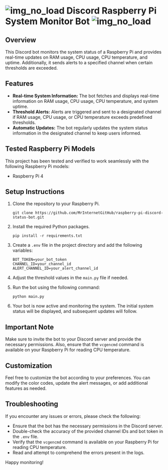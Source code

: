 # ![img_no_load](https://cdn.discordapp.com/attachments/1146751151946084362/1172155713011859456/icons8-raspberry-pi-48.png) Discord Raspberry Pi System Monitor Bot ![img_no_load](https://cdn.discordapp.com/attachments/1146751151946084362/1172155713011859456/icons8-raspberry-pi-48.png) 
## Overview
This Discord bot monitors the system status of a Raspberry Pi and provides real-time updates on RAM usage, CPU usage, CPU temperature, and uptime. Additionally, it sends alerts to a specified channel when certain thresholds are exceeded.

## Features
- **Real-time System Information:** The bot fetches and displays real-time information on RAM usage, CPU usage, CPU temperature, and system uptime.
- **Threshold Alerts:** Alerts are triggered and sent to a designated channel if RAM usage, CPU usage, or CPU temperature exceeds predefined thresholds.
- **Automatic Updates:** The bot regularly updates the system status information in the designated channel to keep users informed.

## Tested Raspberry Pi Models
This project has been tested and verified to work seamlessly with the following Raspberry Pi models:

- Raspberry Pi 4

## Setup Instructions
1. Clone the repository to your Raspberry Pi.
   ```
   git clone https://github.com/MrInternetGitHub/raspberry-pi-discord-status-bot.git
   ```

2. Install the required Python packages.
   ```
   pip install -r requirements.txt
   ```

3. Create a `.env` file in the project directory and add the following variables:
   ```
   BOT_TOKEN=your_bot_token
   CHANNEL_ID=your_channel_id
   ALERT_CHANNEL_ID=your_alert_channel_id
   ```

4. Adjust the threshold values in the `main.py` file if needed.

5. Run the bot using the following command:
   ```
   python main.py
   
   ```

6. Your bot is now active and monitoring the system. The initial system status will be displayed, and subsequent updates will follow.

## Important Note
Make sure to invite the bot to your Discord server and provide the necessary permissions. Also, ensure that the `vcgencmd` command is available on your Raspberry Pi for reading CPU temperature.

## Customization
Feel free to customize the bot according to your preferences. You can modify the color codes, update the alert messages, or add additional features as needed.

## Troubleshooting
If you encounter any issues or errors, please check the following:
- Ensure that the bot has the necessary permissions in the Discord server.
- Double-check the accuracy of the provided channel IDs and bot token in the `.env` file.
- Verify that the `vcgencmd` command is available on your Raspberry Pi for reading CPU temperature.
- Read and attempt to comprehend the errors present in the logs.
  
Happy monitoring!
